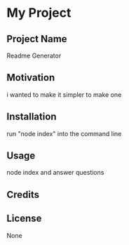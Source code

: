# My Project

## Project Name

Readme Generator

## Motivation

i wanted to make it simpler to make one

## Installation

run "node index" into the command line

## Usage

node index and answer questions

## Credits



## License

None